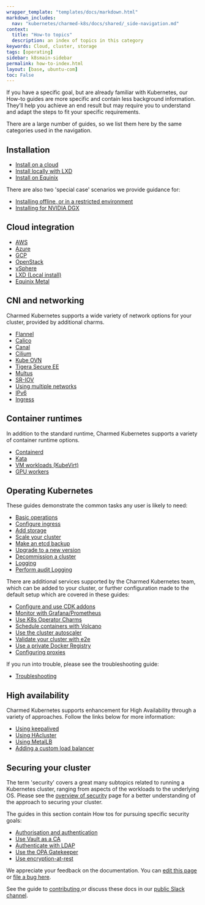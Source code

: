 ```yaml
---
wrapper_template: "templates/docs/markdown.html"
markdown_includes:
  nav: "kubernetes/charmed-k8s/docs/shared/_side-navigation.md"
context:
  title: "How-to topics"
  description: an index of topics in this category
keywords: Cloud, cluster, storage
tags: [operating]
sidebar: k8smain-sidebar
permalink: how-to-index.html
layout: [base, ubuntu-com]
toc: False
---
```


If you have a specific goal, but are already familiar with Kubernetes, our How-to guides are more specific and contain less background information. They’ll help you achieve an end result but may require you to understand and adapt the steps to fit your specific requirements.

There are a large number of guides, so we list them here by the same categories used in the navigation.


## Installation

- [Install on a cloud](/kubernetes/charmed-k8s/docs/install-manual)
- [Install locally with LXD](/kubernetes/charmed-k8s/docs/install-local)
- [Install on Equinix](/kubernetes/charmed-k8s/docs/equinix)


There are also two 'special case' scenarios we provide guidance for:

- [Installing offline, or in a restricted environment](/kubernetes/charmed-k8s/docs/install-offline)
- [Installing for NVIDIA DGX](/kubernetes/charmed-k8s/docs/nvidia-dgx)

## Cloud integration

- [AWS](/kubernetes/charmed-k8s/docs/aws-integration)
- [Azure](/kubernetes/charmed-k8s/docs/azure-integration)
- [GCP](/kubernetes/charmed-k8s/docs/gcp-integration)
- [OpenStack](/kubernetes/charmed-k8s/docs/openstack-integration)
- [vSphere](/kubernetes/charmed-k8s/docs/vsphere-integration)
- [LXD (Local install)](/kubernetes/charmed-k8s/docs/install-local)
- [Equinix Metal](/kubernetes/charmed-k8s/docs/equinix)

## CNI and networking

Charmed Kubernetes supports a wide variety of network options for your cluster, provided by additional charms.

- [Flannel](/kubernetes/charmed-k8s/docs/cni-flannel)
- [Calico](/kubernetes/charmed-k8s/docs/cni-calico)
- [Canal](/kubernetes/charmed-k8s/docs/cni-canal)
- [Cilium](/kubernetes/charmed-k8s/docs/cni-cilium)
- [Kube OVN](/kubernetes/charmed-k8s/docs/cni-kube-ovn)
- [Tigera Secure EE](/kubernetes/charmed-k8s/docs/tigera-secure-ee)
- [Multus](/kubernetes/charmed-k8s/docs/cni-multus)
- [SR-IOV](/kubernetes/charmed-k8s/docs/cni-sriov)
- [Using multiple networks](/kubernetes/charmed-k8s/docs/multiple-networks)
- [IPv6](/kubernetes/charmed-k8s/docs/ipv6)
- [Ingress](/kubernetes/charmed-k8s/docs/ingress)

## Container runtimes
In addition to the standard runtime, Charmed Kubernetes supports a variety of container runtime options.
- [Containerd](/kubernetes/charmed-k8s/docs/container-runtime)
- [Kata](/kubernetes/charmed-k8s/docs/kata)
- [VM workloads (KubeVirt)](/kubernetes/charmed-k8s/docs/kubevirt)
- [GPU workers](/kubernetes/charmed-k8s/docs/gpu-workers)


## Operating Kubernetes

These guides demonstrate the common tasks any user is likely to need:

- [Basic operations](/kubernetes/charmed-k8s/docs/operations)
- [Configure ingress](/kubernetes/charmed-k8s/docs/ingress)
- [Add storage](/kubernetes/charmed-k8s/docs/storage)
- [Scale your cluster](/kubernetes/charmed-k8s/docs/scaling)
- [Make an etcd backup](/kubernetes/charmed-k8s/docs/backups)
- [Upgrade to a new version](/kubernetes/charmed-k8s/docs/upgrading)
- [Decommission a cluster](/kubernetes/charmed-k8s/docs/decommissioning)
- [Logging](/kubernetes/charmed-k8s/docs/logging)
- [Perform audit Logging](/kubernetes/charmed-k8s/docs/audit-logging)

There are additional services supported by the Charmed Kubernetes team, which
can be added to your cluster, or further configuration made to the default
setup which are covered in these guides:

- [Configure and use CDK addons](/kubernetes/charmed-k8s/docs/cdk-addons)
- [Monitor with Grafana/Prometheus](/kubernetes/charmed-k8s/docs/monitoring)
- [Use K8s Operator Charms](/kubernetes/charmed-k8s/docs/operator-charms)
- [Schedule containers with Volcano](/kubernetes/charmed-k8s/docs/volcano)
- [Use the cluster autoscaler](/kubernetes/charmed-k8s/docs/autoscaler)
- [Validate your cluster with e2e](/kubernetes/charmed-k8s/docs/validation)
- [Use a private Docker Registry](/kubernetes/charmed-k8s/docs/docker-registry)
- [Configuring proxies](/kubernetes/charmed-k8s/docs/proxies)


If you run into trouble, please see the troubleshooting guide:

- [Troubleshooting](/kubernetes/charmed-k8s/docs/troubleshooting)

## High availability
Charmed Kubernetes supports enhancement for High Availability through a variety of approaches. Follow the links below for more information:

- [Using keepalived](/kubernetes/charmed-k8s/docs/keepalived)
- [Using HAcluster](/kubernetes/charmed-k8s/docs/hacluster)
- [Using MetalLB](/kubernetes/charmed-k8s/docs/metallb)
- [Adding a custom load balancer](/kubernetes/charmed-k8s/docs/custom-loadbalancer)

## Securing your cluster
The term 'security' covers a great many subtopics related to running a Kubernetes cluster, ranging from aspects of the workloads to the underlying OS. Please see the [overview of security](/kubernetes/charmed-k8s/docs/security) page for a better understanding of the approach to securing your cluster.

The guides in this section contain How tos for pursuing specific security goals:

- [Authorisation and authentication](/kubernetes/charmed-k8s/docs/auth)
- [Use Vault as a CA](/kubernetes/charmed-k8s/docs/using-vault)
- [Authenticate with LDAP](/kubernetes/charmed-k8s/docs/ldap)
- [Use the OPA Gatekeeper](/kubernetes/charmed-k8s/docs/gatekeeper)
- [Use encryption-at-rest](/kubernetes/charmed-k8s/docs/encryption-at-rest)





<!-- FEEDBACK -->
<div class="p-notification--information">
  <div class="p-notification__content">
    <p class="p-notification__message">We appreciate your feedback on the documentation. You can
    <a href="https://github.com/charmed-kubernetes/kubernetes-docs/edit/main/pages/k8s/how-to-index.md" >edit this page</a>
    or
    <a href="https://github.com/charmed-kubernetes/kubernetes-docs/issues/new">file a bug here</a>.</p>
    <p>See the guide to <a href="/kubernetes/charmed-k8s/docs/how-to-contribute"> contributing </a> or discuss these docs in our <a href="https://kubernetes.slack.com/archives/CG1V2CAMB"> public Slack  channel</a>.</p>
  </div>
</div>
